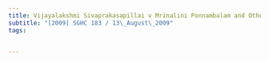 ```yaml
---
title: Vijayalakshmi Sivaprakasapillai v Mrinalini Ponnambalam and Others 
subtitle: "[2009] SGHC 183 / 13\_August\_2009"
tags:


---
```


